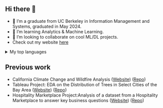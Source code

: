 ## Hi there 👋

<!--
**sooryansatheesh/sooryansatheesh** is a ✨ _special_ ✨ repository because its `README.md` (this file) appears on your GitHub profile.

Here are some ideas to get you started:

- 🔭 I’m currently working on ...
- 🌱 I’m currently learning ...
- 👯 I’m looking to collaborate on ...
- 🤔 I’m looking for help with ...
- 💬 Ask me about ...
- 📫 How to reach me: ...
- 😄 Pronouns: ...
- ⚡ Fun fact: ...
-->
- 🔭 I’m  a graduate from UC Berkeley in Information Management and Systems, graduated in May 2024.
- 🌱 I’m learning Analytics & Machine Learning.
- 👯 I’m looking to collaborate on cool ML/DL projects.
- Check out my website  <a href="https://sooryansatheesh.github.io/">here</a>
<details>
<summary>My top languages</summary>

| Rank | Languages |
|-----:|-----------|
|     1| Python|
|     2|  SQL   |
|     3| Javascript     |

</details>

## Previous work
- California Climate Change and Wildfire Analysis (<a href="https://sooryansatheesh.github.io/INFO247Spring2023/INFO247.html">Website</a>) (<a href="https://github.com/sooryansatheesh/California-Climate-Change-and-Wildfire-Analysis">Repo</a>)
- Tableau Project: EDA on the Distribution of Trees in Select Cities of the Bay Area (<a href="https://sooryansatheesh.github.io/projects/tableau_eda_project.htm">Website</a>) (<a href="https://github.com/sooryansatheesh/Tableau-Project--EDA-on-the-Distribution-of-Trees-in-Select-Cities-of-the-Bay-Area">Repo</a>)
- Hospitality Marketplace Project:Analysis of a dataset from a Hospitality Marketplace to answer key business questions (<a href="">Website</a>) (<a href="https://github.com/sooryansatheesh/Hospitality-Marketplace-EDA">Repo</a>)
